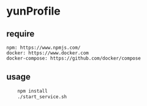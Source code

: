 # yunProfile

## require
    npm: https://www.npmjs.com/
    docker: https://www.docker.com
    docker-compose: https://github.com/docker/compose

## usage
```sh
    npm install
    ./start_service.sh
```